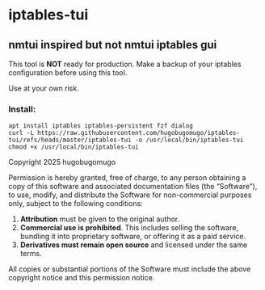 # iptables-tui
## nmtui inspired but not nmtui iptables gui


This tool is **NOT** ready for production. Make a backup of your iptables configuration before using this tool.

Use at your own risk.


### Install:
```
apt install iptables iptables-persistent fzf dialog
curl -L https://raw.githubusercontent.com/hugobugomugo/iptables-tui/refs/heads/master/iptables-tui -o /usr/local/bin/iptables-tui
chmod +x /usr/local/bin/iptables-tui
```

Copyright 2025 hugobugomugo

Permission is hereby granted, free of charge, to any person obtaining a copy
of this software and associated documentation files (the “Software”), to use,
modify, and distribute the Software for non-commercial purposes only, subject to the following conditions:

1. **Attribution** must be given to the original author.
2. **Commercial use is prohibited**. This includes selling the software,
   bundling it into proprietary software, or offering it as a paid service.
3. **Derivatives must remain open source** and licensed under the same terms.

All copies or substantial portions of the Software must include the above copyright notice and this permission notice.
